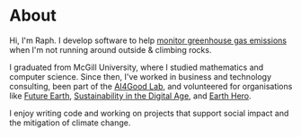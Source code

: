 # About

Hi, I'm Raph.
I develop software to help [monitor greenhouse gas emissions](https://www.ghgsat.com/) when I'm not running around outside & climbing rocks.

I graduated from McGill University, where I studied mathematics and computer science. Since then, I've worked in business and technology consulting, been part of the [AI4Good Lab](https://www.ai4goodlab.com/), and volunteered for organisations like [Future Earth](https://futureearth.org/), [Sustainability in the Digital Age](https://sustainabilitydigitalage.org/), and [Earth Hero](https://www.earthhero.org/).

I enjoy writing code and working on projects that support social impact and the mitigation of climate change.
